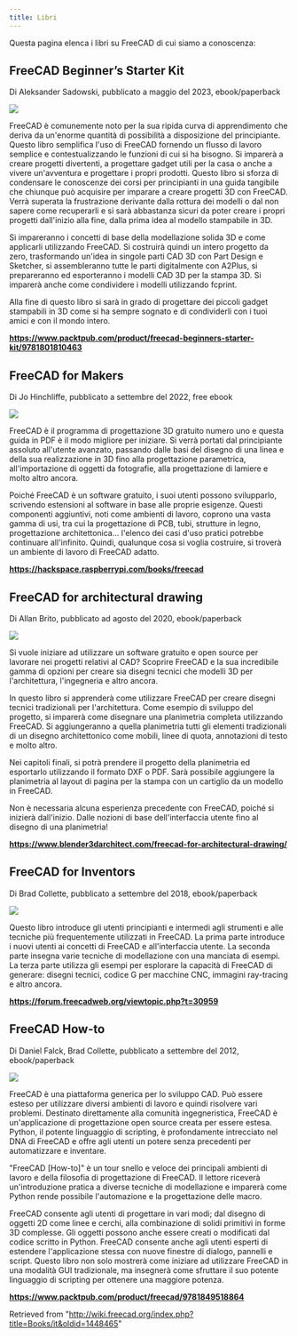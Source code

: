 ```yaml
---
title: Libri
---
```

Questa pagina elenca i libri su FreeCAD di cui siamo a conoscenza:

## FreeCAD Beginner’s Starter Kit

Di Aleksander Sadowski, pubblicato a maggio del 2023, ebook/paperback

![](/images/Freecad_book_aleks.jpg)

FreeCAD è comunemente noto per la sua ripida curva di apprendimento che deriva da un'enorme quantità di possibilità a disposizione del principiante. Questo libro semplifica l'uso di FreeCAD fornendo un flusso di lavoro semplice e contestualizzando le funzioni di cui si ha bisogno. Si imparerà a creare progetti divertenti, a progettare gadget utili per la casa o anche a vivere un'avventura e progettare i propri prodotti. Questo libro si sforza di condensare le conoscenze dei corsi per principianti in una guida tangibile che chiunque può acquisire per imparare a creare progetti 3D con FreeCAD. Verrà superata la frustrazione derivante dalla rottura dei modelli o dal non sapere come recuperarli e si sarà abbastanza sicuri da poter creare i propri progetti dall'inizio alla fine, dalla prima idea al modello stampabile in 3D.

Si impareranno i concetti di base della modellazione solida 3D e come applicarli utilizzando FreeCAD. Si costruirà quindi un intero progetto da zero, trasformando un'idea in singole parti CAD 3D con Part Design e Sketcher, si assembleranno tutte le parti digitalmente con A2Plus, si prepareranno ed esporteranno i modelli CAD 3D per la stampa 3D. Si imparerà anche come condividere i modelli utilizzando fcprint.

Alla fine di questo libro si sarà in grado di progettare dei piccoli gadget stampabili in 3D come si ha sempre sognato e di condividerli con i tuoi amici e con il mondo intero.

**<https://www.packtpub.com/product/freecad-beginners-starter-kit/9781801810463>**

## FreeCAD for Makers

Di Jo Hinchliffe, pubblicato a settembre del 2022, free ebook

![](/images/Freecad_book_concretedog.png)

FreeCAD è il programma di progettazione 3D gratuito numero uno e questa guida in PDF è il modo migliore per iniziare. Si verrà portati dal principiante assoluto all'utente avanzato, passando dalle basi del disegno di una linea e della sua realizzazione in 3D fino alla progettazione parametrica, all'importazione di oggetti da fotografie, alla progettazione di lamiere e molto altro ancora.

Poiché FreeCAD è un software gratuito, i suoi utenti possono svilupparlo, scrivendo estensioni al software in base alle proprie esigenze. Questi componenti aggiuntivi, noti come ambienti di lavoro, coprono una vasta gamma di usi, tra cui la progettazione di PCB, tubi, strutture in legno, progettazione architettonica... l'elenco dei casi d'uso pratici potrebbe continuare all'infinito. Quindi, qualunque cosa si voglia costruire, si troverà un ambiente di lavoro di FreeCAD adatto.

**<https://hackspace.raspberrypi.com/books/freecad>**

## FreeCAD for architectural drawing

Di Allan Brito, pubblicato ad agosto del 2020, ebook/paperback

![](/images/Freecad_book_allanbrito.png)

Si vuole iniziare ad utilizzare un software gratuito e open source per lavorare nei progetti relativi al CAD? Scoprire FreeCAD e la sua incredibile gamma di opzioni per creare sia disegni tecnici che modelli 3D per l'architettura, l'ingegneria e altro ancora.

In questo libro si apprenderà come utilizzare FreeCAD per creare disegni tecnici tradizionali per l'architettura. Come esempio di sviluppo del progetto, si imparerà come disegnare una planimetria completa utilizzando FreeCAD. Si aggiungeranno a quella planimetria tutti gli elementi tradizionali di un disegno architettonico come mobili, linee di quota, annotazioni di testo e molto altro.

Nei capitoli finali, si potrà prendere il progetto della planimetria ed esportarlo utilizzando il formato DXF o PDF. Sarà possibile aggiungere la planimetria al layout di pagina per la stampa con un cartiglio da un modello in FreeCAD.

Non è necessaria alcuna esperienza precedente con FreeCAD, poiché si inizierà dall'inizio. Dalle nozioni di base dell'interfaccia utente fino al disegno di una planimetria!

**<https://www.blender3darchitect.com/freecad-for-architectural-drawing/>**

## FreeCAD for Inventors

Di Brad Collette, pubblicato a settembre del 2018, ebook/paperback

![](/images/Freecad_book_inventors.jpg)

Questo libro introduce gli utenti principianti e intermedi agli strumenti e alle tecniche più frequentemente utilizzati in FreeCAD. La prima parte introduce i nuovi utenti ai concetti di FreeCAD e all'interfaccia utente. La seconda parte insegna varie tecniche di modellazione con una manciata di esempi. La terza parte utilizza gli esempi per esplorare la capacità di FreeCAD di generare: disegni tecnici, codice G per macchine CNC, immagini ray-tracing e altro ancora.

**<https://forum.freecadweb.org/viewtopic.php?t=30959>**

## FreeCAD How-to

Di Daniel Falck, Brad Collette, pubblicato a settembre del 2012, ebook/paperback

![](/images/Freecad_book_howto.jpg)

FreeCAD è una piattaforma generica per lo sviluppo CAD. Può essere esteso per utilizzare diversi ambienti di lavoro e quindi risolvere vari problemi. Destinato direttamente alla comunità ingegneristica, FreeCAD è un'applicazione di progettazione open source creata per essere estesa. Python, il potente linguaggio di scripting, è profondamente intrecciato nel DNA di FreeCAD e offre agli utenti un potere senza precedenti per automatizzare e inventare.

"FreeCAD [How-to]" è un tour snello e veloce dei principali ambienti di lavoro e della filosofia di progettazione di FreeCAD. Il lettore riceverà un'introduzione pratica a diverse tecniche di modellazione e imparerà come Python rende possibile l'automazione e la progettazione delle macro.

FreeCAD consente agli utenti di progettare in vari modi; dal disegno di oggetti 2D come linee e cerchi, alla combinazione di solidi primitivi in ​​forme 3D complesse. Gli oggetti possono anche essere creati o modificati dal codice scritto in Python. FreeCAD consente anche agli utenti esperti di estendere l'applicazione stessa con nuove finestre di dialogo, pannelli e script. Questo libro non solo mostrerà come iniziare ad utilizzare FreeCAD in una modalità GUI tradizionale, ma insegnerà come sfruttare il suo potente linguaggio di scripting per ottenere una maggiore potenza.

**<https://www.packtpub.com/product/freecad/9781849518864>**

Retrieved from "<http://wiki.freecad.org/index.php?title=Books/it&oldid=1448465>"